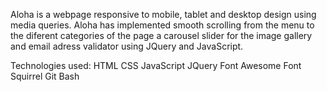 
Aloha is a webpage responsive to mobile, tablet and desktop design using media queries.
Aloha has implemented smooth scrolling from the menu to the diferent categories of the page
a carousel slider for the image gallery and email adress validator using JQuery and JavaScript.

Technologies used:
HTML
CSS
JavaScript
JQuery
Font Awesome
Font Squirrel 
Git Bash



